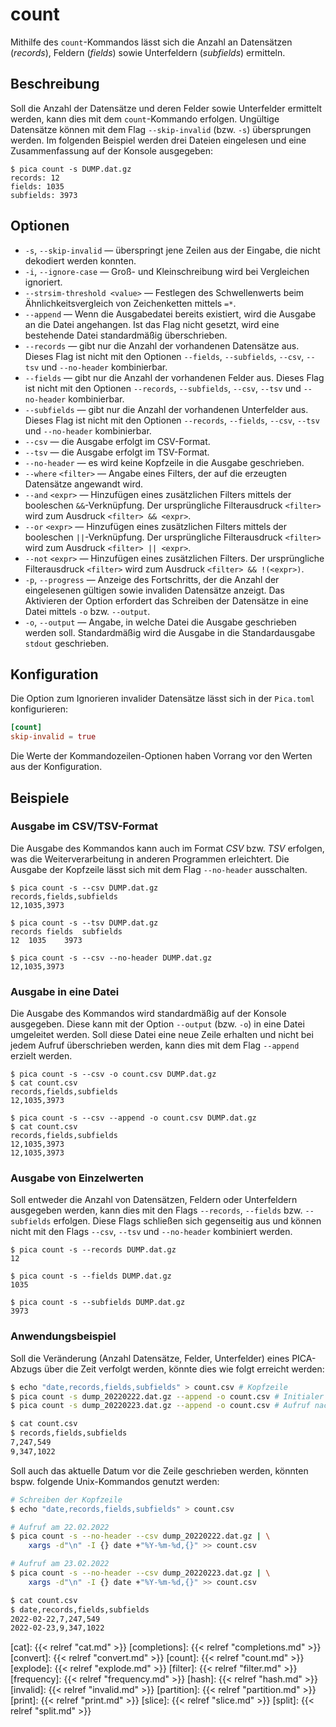 # count

Mithilfe des `count`-Kommandos lässt sich die Anzahl an Datensätzen
(_records_), Feldern (_fields_) sowie Unterfeldern (_subfields_)
ermitteln.

## Beschreibung

Soll die Anzahl der Datensätze und deren Felder sowie Unterfelder
ermittelt werden, kann dies mit dem `count`-Kommando erfolgen. Ungültige
Datensätze können mit dem Flag `--skip-invalid` (bzw. `-s`) übersprungen
werden. Im folgenden Beispiel werden drei Dateien eingelesen und eine
Zusammenfassung auf der Konsole ausgegeben:

```console
$ pica count -s DUMP.dat.gz
records: 12
fields: 1035
subfields: 3973

```

## Optionen

* `-s`, `--skip-invalid` — überspringt jene Zeilen aus der Eingabe, die
  nicht dekodiert werden konnten.
* `-i`, `--ignore-case` — Groß- und Kleinschreibung wird bei Vergleichen
  ignoriert.
* `--strsim-threshold <value>` — Festlegen des Schwellenwerts beim
  Ähnlichkeitsvergleich von Zeichenketten mittels `=*`.
* `--append` — Wenn die Ausgabedatei bereits existiert, wird die
  Ausgabe an die Datei angehangen. Ist das Flag nicht gesetzt, wird eine
  bestehende Datei standardmäßig überschrieben.
* `--records` — gibt nur die Anzahl der vorhandenen Datensätze aus.
  Dieses Flag ist nicht mit den Optionen `--fields`, `--subfields`,
  `--csv`, `--tsv` und `--no-header` kombinierbar.
* `--fields` — gibt nur die Anzahl der vorhandenen Felder aus.
  Dieses Flag ist nicht mit den Optionen `--records`, `--subfields`,
  `--csv`, `--tsv` und `--no-header` kombinierbar.
* `--subfields` — gibt nur die Anzahl der vorhandenen Unterfelder aus.
  Dieses Flag ist nicht mit den Optionen `--records`, `--fields`,
  `--csv`, `--tsv` und `--no-header` kombinierbar.
* `--csv` — die Ausgabe erfolgt im CSV-Format.
* `--tsv` — die Ausgabe erfolgt im TSV-Format.
* `--no-header` — es wird keine Kopfzeile in die Ausgabe geschrieben.
* `--where` `<filter>` — Angabe eines Filters, der auf die erzeugten
  Datensätze angewandt wird.
* `--and` `<expr>` — Hinzufügen eines zusätzlichen Filters mittels der
  booleschen `&&`-Verknüpfung. Der ursprüngliche Filterausdruck
  `<filter>` wird zum Ausdruck `<filter> && <expr>`.
* `--or` `<expr>` — Hinzufügen eines zusätzlichen Filters mittels der
  booleschen `||`-Verknüpfung. Der ursprüngliche Filterausdruck
  `<filter>` wird zum Ausdruck `<filter> || <expr>`.
* `--not` `<expr>` — Hinzufügen eines zusätzlichen Filters. Der
  ursprüngliche Filterausdruck `<filter>` wird zum Ausdruck `<filter> &&
  !(<expr>)`.
* `-p`, `--progress` — Anzeige des Fortschritts, der die Anzahl der
  eingelesenen gültigen sowie invaliden Datensätze anzeigt. Das
  Aktivieren der Option erfordert das Schreiben der Datensätze in eine
  Datei mittels `-o` bzw. `--output`.
* `-o`, `--output` — Angabe, in welche Datei die Ausgabe geschrieben
  werden soll. Standardmäßig wird die Ausgabe in die Standardausgabe
  `stdout` geschrieben.


## Konfiguration

<!-- TODO: Link zum allgemeinen Kapitel über die Konfigurationsdatei -->

Die Option zum Ignorieren invalider Datensätze lässt sich in der
`Pica.toml` konfigurieren:

```toml
[count]
skip-invalid = true
```

Die Werte der Kommandozeilen-Optionen haben Vorrang vor den Werten aus
der Konfiguration.

## Beispiele

### Ausgabe im CSV/TSV-Format

Die Ausgabe des Kommandos kann auch im Format _CSV_ bzw. _TSV_ erfolgen,
was die Weiterverarbeitung in anderen Programmen erleichtert. Die
Ausgabe der Kopfzeile lässt sich mit dem Flag `--no-header` ausschalten.

```console
$ pica count -s --csv DUMP.dat.gz
records,fields,subfields
12,1035,3973

$ pica count -s --tsv DUMP.dat.gz
records	fields	subfields
12	1035	3973

$ pica count -s --csv --no-header DUMP.dat.gz
12,1035,3973

```

### Ausgabe in eine Datei

Die Ausgabe des Kommandos wird standardmäßig auf der Konsole ausgegeben.
Diese kann mit der Option `--output` (bzw. `-o`) in eine Datei
umgeleitet werden. Soll diese Datei eine neue Zeile erhalten und nicht
bei jedem Aufruf überschrieben werden, kann dies mit dem Flag `--append`
erzielt werden.

```console
$ pica count -s --csv -o count.csv DUMP.dat.gz
$ cat count.csv
records,fields,subfields
12,1035,3973

$ pica count -s --csv --append -o count.csv DUMP.dat.gz
$ cat count.csv
records,fields,subfields
12,1035,3973
12,1035,3973
```

### Ausgabe von Einzelwerten

Soll entweder die Anzahl von Datensätzen, Feldern oder Unterfeldern
ausgegeben werden, kann dies mit den Flags `--records`, `--fields` bzw.
`--subfields` erfolgen. Diese Flags schließen sich gegenseitig aus und
können nicht mit den Flags `--csv`, `--tsv` und `--no-header` kombiniert
werden.

```console
$ pica count -s --records DUMP.dat.gz
12

$ pica count -s --fields DUMP.dat.gz
1035

$ pica count -s --subfields DUMP.dat.gz
3973

```

### Anwendungsbeispiel

Soll die Veränderung (Anzahl Datensätze, Felder, Unterfelder) eines
PICA-Abzugs über die Zeit verfolgt werden, könnte dies wie folgt
erreicht werden:

```sh
$ echo "date,records,fields,subfields" > count.csv # Kopfzeile
$ pica count -s dump_20220222.dat.gz --append -o count.csv # Initialer Aufruf
$ pica count -s dump_20220223.dat.gz --append -o count.csv # Aufruf nach x Tagen

$ cat count.csv
$ records,fields,subfields
7,247,549
9,347,1022
```

Soll auch das aktuelle Datum vor die Zeile geschrieben werden, könnten
bspw. folgende Unix-Kommandos genutzt werden:

```sh
# Schreiben der Kopfzeile
$ echo "date,records,fields,subfields" > count.csv

# Aufruf am 22.02.2022
$ pica count -s --no-header --csv dump_20220222.dat.gz | \
    xargs -d"\n" -I {} date +"%Y-%m-%d,{}" >> count.csv

# Aufruf am 23.02.2022
$ pica count -s --no-header --csv dump_20220223.dat.gz | \
    xargs -d"\n" -I {} date +"%Y-%m-%d,{}" >> count.csv

$ cat count.csv
$ date,records,fields,subfields
2022-02-22,7,247,549
2022-02-23,9,347,1022
```

[cat]: {{< relref "cat.md" >}}
[completions]: {{< relref "completions.md" >}}
[convert]: {{< relref "convert.md" >}}
[count]: {{< relref "count.md" >}}
[explode]: {{< relref "explode.md" >}}
[filter]: {{< relref "filter.md" >}}
[frequency]: {{< relref "frequency.md" >}}
[hash]: {{< relref "hash.md" >}}
[invalid]: {{< relref "invalid.md" >}}
[partition]: {{< relref "partition.md" >}}
[print]: {{< relref "print.md" >}}
[slice]: {{< relref "slice.md" >}}
[split]: {{< relref "split.md" >}}

[Gzip]: https://de.wikipedia.org/wiki/Gzip

